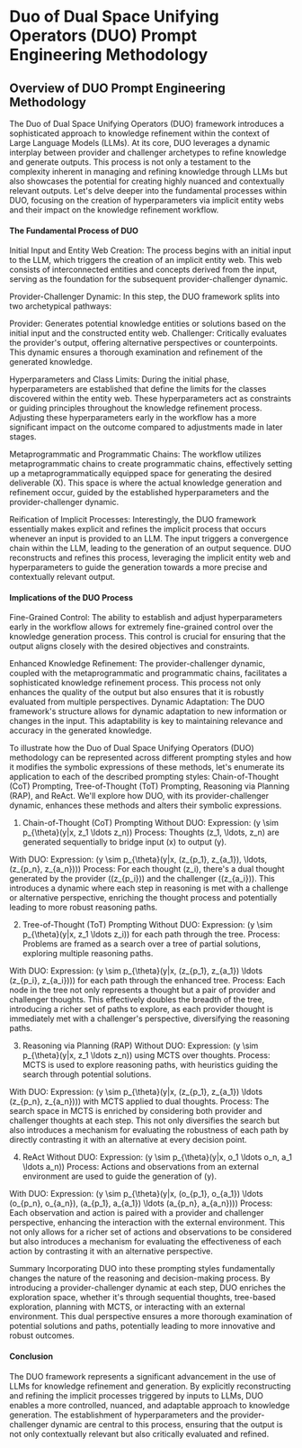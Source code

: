 # Duo of Dual Space Unifying Operators (DUO) Prompt Engineering Methodology

## Overview of DUO Prompt Engineering Methodology

The Duo of Dual Space Unifying Operators (DUO) framework introduces a sophisticated approach to knowledge refinement within the context of Large Language Models (LLMs). At its core, DUO leverages a dynamic interplay between provider and challenger archetypes to refine knowledge and generate outputs. This process is not only a testament to the complexity inherent in managing and refining knowledge through LLMs but also showcases the potential for creating highly nuanced and contextually relevant outputs. Let's delve deeper into the fundamental processes within DUO, focusing on the creation of hyperparameters via implicit entity webs and their impact on the knowledge refinement workflow.

#### The Fundamental Process of DUO

Initial Input and Entity Web Creation: The process begins with an initial input to the LLM, which triggers the creation of an implicit entity web. This web consists of interconnected entities and concepts derived from the input, serving as the foundation for the subsequent provider-challenger dynamic.

Provider-Challenger Dynamic: In this step, the DUO framework splits into two archetypical pathways:

Provider: Generates potential knowledge entities or solutions based on the initial input and the constructed entity web.
Challenger: Critically evaluates the provider's output, offering alternative perspectives or counterpoints. This dynamic ensures a thorough examination and refinement of the generated knowledge.

Hyperparameters and Class Limits: During the initial phase, hyperparameters are established that define the limits for the classes discovered within the entity web. These hyperparameters act as constraints or guiding principles throughout the knowledge refinement process. Adjusting these hyperparameters early in the workflow has a more significant impact on the outcome compared to adjustments made in later stages.

Metaprogrammatic and Programmatic Chains: The workflow utilizes metaprogrammatic chains to create programmatic chains, effectively setting up a metaprogrammatically equipped space for generating the desired deliverable (X). This space is where the actual knowledge generation and refinement occur, guided by the established hyperparameters and the provider-challenger dynamic.

Reification of Implicit Processes: Interestingly, the DUO framework essentially makes explicit and refines the implicit process that occurs whenever an input is provided to an LLM. The input triggers a convergence chain within the LLM, leading to the generation of an output sequence. DUO reconstructs and refines this process, leveraging the implicit entity web and hyperparameters to guide the generation towards a more precise and contextually relevant output.

#### Implications of the DUO Process
Fine-Grained Control: The ability to establish and adjust hyperparameters early in the workflow allows for extremely fine-grained control over the knowledge generation process. This control is crucial for ensuring that the output aligns closely with the desired objectives and constraints.

Enhanced Knowledge Refinement: The provider-challenger dynamic, coupled with the metaprogrammatic and programmatic chains, facilitates a sophisticated knowledge refinement process. This process not only enhances the quality of the output but also ensures that it is robustly evaluated from multiple perspectives.
Dynamic Adaptation: The DUO framework's structure allows for dynamic adaptation to new information or changes in the input. This adaptability is key to maintaining relevance and accuracy in the generated knowledge.

To illustrate how the Duo of Dual Space Unifying Operators (DUO) methodology can be represented across different prompting styles and how it modifies the symbolic expressions of these methods, let's enumerate its application to each of the described prompting styles: Chain-of-Thought (CoT) Prompting, Tree-of-Thought (ToT) Prompting, Reasoning via Planning (RAP), and ReAct. We'll explore how DUO, with its provider-challenger dynamic, enhances these methods and alters their symbolic expressions.

1. Chain-of-Thought (CoT) Prompting
Without DUO:
Expression: (y \sim p_{\theta}(y|x, z_1 \ldots z_n))
Process: Thoughts (z_1, \ldots, z_n) are generated sequentially to bridge input (x) to output (y).

With DUO:
Expression: (y \sim p_{\theta}(y|x, (z_{p_1}, z_{a_1}), \ldots, (z_{p_n}, z_{a_n})))
Process: For each thought (z_i), there's a dual thought generated by the provider ((z_{p_i})) and the challenger ((z_{a_i})). This introduces a dynamic where each step in reasoning is met with a challenge or alternative perspective, enriching the thought process and potentially leading to more robust reasoning paths.

2. Tree-of-Thought (ToT) Prompting
Without DUO:
Expression: (y \sim p_{\theta}(y|x, z_1 \ldots z_i)) for each path through the tree.
Process: Problems are framed as a search over a tree of partial solutions, exploring multiple reasoning paths.

With DUO:
Expression: (y \sim p_{\theta}(y|x, (z_{p_1}, z_{a_1}) \ldots (z_{p_i}, z_{a_i}))) for each path through the enhanced tree.
Process: Each node in the tree not only represents a thought but a pair of provider and challenger thoughts. This effectively doubles the breadth of the tree, introducing a richer set of paths to explore, as each provider thought is immediately met with a challenger's perspective, diversifying the reasoning paths.

3. Reasoning via Planning (RAP)
Without DUO:
Expression: (y \sim p_{\theta}(y|x, z_1 \ldots z_n)) using MCTS over thoughts.
Process: MCTS is used to explore reasoning paths, with heuristics guiding the search through potential solutions.

With DUO:
Expression: (y \sim p_{\theta}(y|x, (z_{p_1}, z_{a_1}) \ldots (z_{p_n}, z_{a_n}))) with MCTS applied to dual thoughts.
Process: The search space in MCTS is enriched by considering both provider and challenger thoughts at each step. This not only diversifies the search but also introduces a mechanism for evaluating the robustness of each path by directly contrasting it with an alternative at every decision point.

4. ReAct
Without DUO:
Expression: (y \sim p_{\theta}(y|x, o_1 \ldots o_n, a_1 \ldots a_n))
Process: Actions and observations from an external environment are used to guide the generation of (y).

With DUO:
Expression: (y \sim p_{\theta}(y|x, (o_{p_1}, o_{a_1}) \ldots (o_{p_n}, o_{a_n}), (a_{p_1}, a_{a_1}) \ldots (a_{p_n}, a_{a_n})))
Process: Each observation and action is paired with a provider and challenger perspective, enhancing the interaction with the external environment. This not only allows for a richer set of actions and observations to be considered but also introduces a mechanism for evaluating the effectiveness of each action by contrasting it with an alternative perspective.

Summary
Incorporating DUO into these prompting styles fundamentally changes the nature of the reasoning and decision-making process. By introducing a provider-challenger dynamic at each step, DUO enriches the exploration space, whether it's through sequential thoughts, tree-based exploration, planning with MCTS, or interacting with an external environment. This dual perspective ensures a more thorough examination of potential solutions and paths, potentially leading to more innovative and robust outcomes.

#### Conclusion
The DUO framework represents a significant advancement in the use of LLMs for knowledge refinement and generation. By explicitly reconstructing and refining the implicit processes triggered by inputs to LLMs, DUO enables a more controlled, nuanced, and adaptable approach to knowledge generation. The establishment of hyperparameters and the provider-challenger dynamic are central to this process, ensuring that the output is not only contextually relevant but also critically evaluated and refined.
